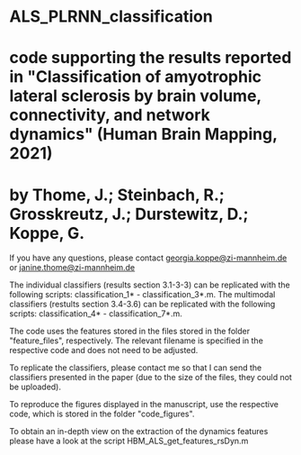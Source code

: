 # ALS_PLRNN_classification
# code supporting the results reported in "Classification of amyotrophic lateral sclerosis by brain volume, connectivity, and network dynamics" (Human Brain Mapping, 2021)
# by Thome, J.; Steinbach, R.; Grosskreutz, J.; Durstewitz, D.; Koppe, G.

If you have any questions, please contact georgia.koppe@zi-mannheim.de or janine.thome@zi-mannheim.de

The individual classifiers (results section 3.1-3-3) can be replicated with the following scripts: classification_1* - classification_3*.m.
The multimodal classifiers (restults section 3.4-3.6) can be replicated with the following scripts: classification_4* - classification_7*.m.

The code uses the features stored in the files stored in the folder "feature_files", respectively. The relevant filename is specified in the respective code and does not need to be adjusted. 

To replicate the classifiers, please contact me so that I can send the classifiers presented in the paper (due to the size of the files, they could not be uploaded).

To reproduce the figures displayed in the manuscript, use the respective code, which is stored in the folder "code_figures".

To obtain an in-depth view on the extraction of the dynamics features please have a look at the script HBM_ALS_get_features_rsDyn.m
